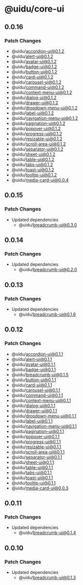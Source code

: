 # @uidu/core-ui

## 0.0.16

### Patch Changes

- @uidu/accordion-ui@0.1.2
- @uidu/alert-ui@0.1.2
- @uidu/avatar-ui@0.1.2
- @uidu/badge-ui@0.1.2
- @uidu/button-ui@0.1.2
- @uidu/card-ui@0.1.2
- @uidu/carousel-ui@0.1.2
- @uidu/command-ui@0.1.2
- @uidu/context-menu-ui@0.1.2
- @uidu/dialog-ui@0.1.2
- @uidu/drawer-ui@0.1.2
- @uidu/dropdown-menu-ui@0.1.2
- @uidu/label-ui@0.1.2
- @uidu/navigation-menu-ui@0.1.2
- @uidu/pagination-ui@0.1.2
- @uidu/popover-ui@0.1.2
- @uidu/progress-ui@0.1.2
- @uidu/resizable-ui@0.1.2
- @uidu/scroll-area-ui@0.1.2
- @uidu/separator-ui@0.1.2
- @uidu/sheet-ui@0.1.2
- @uidu/table-ui@0.1.2
- @uidu/tabs-ui@0.1.2
- @uidu/toast-ui@0.1.2
- @uidu/tooltip-ui@0.1.2
- @uidu/media-card-ui@0.0.4

## 0.0.15

### Patch Changes

- Updated dependencies
  - @uidu/breadcrumb-ui@0.3.0

## 0.0.14

### Patch Changes

- Updated dependencies
  - @uidu/breadcrumb-ui@0.2.0

## 0.0.13

### Patch Changes

- Updated dependencies
  - @uidu/breadcrumb-ui@0.1.6

## 0.0.12

### Patch Changes

- @uidu/accordion-ui@0.1.1
- @uidu/alert-ui@0.1.1
- @uidu/avatar-ui@0.1.1
- @uidu/badge-ui@0.1.1
- @uidu/breadcrumb-ui@0.1.5
- @uidu/button-ui@0.1.1
- @uidu/card-ui@0.1.1
- @uidu/carousel-ui@0.1.1
- @uidu/command-ui@0.1.1
- @uidu/context-menu-ui@0.1.1
- @uidu/dialog-ui@0.1.1
- @uidu/drawer-ui@0.1.1
- @uidu/dropdown-menu-ui@0.1.1
- @uidu/label-ui@0.1.1
- @uidu/navigation-menu-ui@0.1.1
- @uidu/pagination-ui@0.1.1
- @uidu/popover-ui@0.1.1
- @uidu/progress-ui@0.1.1
- @uidu/resizable-ui@0.1.1
- @uidu/scroll-area-ui@0.1.1
- @uidu/separator-ui@0.1.1
- @uidu/sheet-ui@0.1.1
- @uidu/table-ui@0.1.1
- @uidu/tabs-ui@0.1.1
- @uidu/toast-ui@0.1.1
- @uidu/tooltip-ui@0.1.1
- @uidu/media-card-ui@0.0.3

## 0.0.11

### Patch Changes

- Updated dependencies
  - @uidu/breadcrumb-ui@0.1.4

## 0.0.10

### Patch Changes

- Updated dependencies
  - @uidu/breadcrumb-ui@0.1.3
